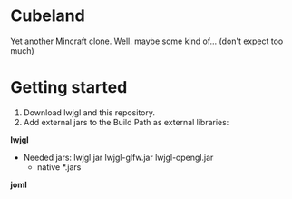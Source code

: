 # Cubeland
Yet another Mincraft clone. Well. maybe some kind of... (don't expect too much)

# Getting started
1. Download lwjgl and this repository.
2. Add external jars to the Build Path as external libraries: 

  **lwjgl**
  * Needed jars: 
    lwjgl.jar
    lwjgl-glfw.jar
    lwjgl-opengl.jar
	+ native *.jars

  **joml**
	